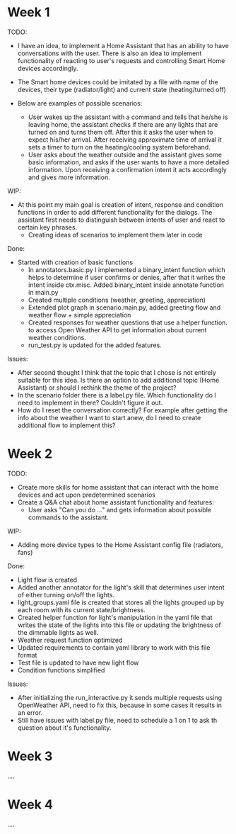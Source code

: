 <!-- 
Instructions: 
- The report (report.md/report.ipynb ) should be in the root of your repository of a project
- The link to the repository have to be shared with us 
- Weekly report can be built in md-file or ipynb file 
- All reports for each week should be written into one file 
- Each week should be in a separated section in the file, see as shown in this file 
- The report should contain subsections TODO / WIP (work in progress) / Done / Issues 
- Each section should contain a list of works and their descriptions 
- Adding pictures / graphs / code inserts to md / ipynb cells can improve your report 
- The deadline is 11.59 pm UTC -12h (anywhere on earth)
 -->
 
 
# Week 1

TODO:
 - I have an idea, to implement a Home Assistant that has an ability to have conversations
 with the user. There is also an idea to implement functionality of reacting to
user's requests and controlling Smart Home devices accordingly.
 - The Smart home devices could be imitated by a file with name of the devices, their type (radiator/light)
and current state (heating/turned off)

 - Below are examples of 
possible scenarios:
   - User wakes up the assistant with a command and tells that he/she is leaving home,
 the assistant checks if there are any lights that are turned on and turns them off. After
 this it asks the user when to expect his/her arrival. After receiving approximate time of
 arrival it sets a timer to turn on the heating/cooling system beforehand.
   - User asks about the weather outside and the assistant gives some basic information, and
 asks if the user wants to have a more detailed information. Upon receiving a confirmation
 intent it acts accordingly and gives more information.
 

WIP:
 - At this point my main goal is creation of intent, response and condition functions
in order to add different functionality for the dialogs. The assistant first needs to
distinguish between intents of user and react to certain key phrases.
   - Creating ideas of scenarios to implement them later in code
   
Done:
 - Started with creation of basic functions
   - In annotators.basic.py I implemented a binary_intent function which helps to determine if user
 confirms or denies, after that it writes the intent inside ctx.misc. Added binary_intent 
 inside annotate function in main.py
   - Created multiple conditions (weather, greeting, appreciation)
   - Extended plot graph in scenario.main.py, added greeting flow and weather flow + 
 simple appreciation
   - Created responses for weather questions that use a helper function. 
 to access Open Weather API to get information about current weather conditions.
   - run_test.py is updated for the added features.
   

Issues:
- After second thought I think that the topic that I chose is not entirely suitable for this idea.
Is there an option to add additional topic (Home Assistant) or should I rethink the theme of the project?
- In the scenario folder there is a label.py file. Which functionality do I need to implement in there?
Couldn't figure it out.
- How do I reset the conversation correctly? For example after getting the info about the weather I want to 
start anew, do I need to create additional flow to implement this?


# Week 2

TODO:
- Create more skills for home assistant that can interact with the home devices and act upon predetermined scenarios
- Create a Q&A chat about home assistant functionality and features:
  - User asks "Can you do ..." and gets information about possible commands to the assistant.

WIP:
- Adding more device types to the Home Assistant config file (radiators, fans)
   
Done:
- Light flow is created
- Added another annotator for the light's skill that determines user intent of either turning on/off the lights.
- light_groups.yaml file is created that stores all the lights grouped up by each room with its current state/brightness.
- Created helper function for light's manipulation in the yaml file that writes the state of the lights into this
file or updating the brightness of the dimmable lights as well.
- Weather request function optimized
- Updated requirements to contain yaml library to work with this file format
- Test file is updated to have new light flow
- Condition functions simplified

Issues:
- After initializing the run_interactive.py it sends multiple requests using OpenWeather API, need to fix this,
because in some cases it results in an error.
- Still have issues with label.py file, need to schedule a 1 on 1 to ask th question about it's functionality.


# Week 3
....

# Week 4
....
